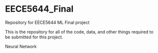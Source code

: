 # EECE5644_Final
Repository for EECE5644 ML Final project

This is the repository for all of the code, data, and other things required to be submitted for this project.

Neural Network
